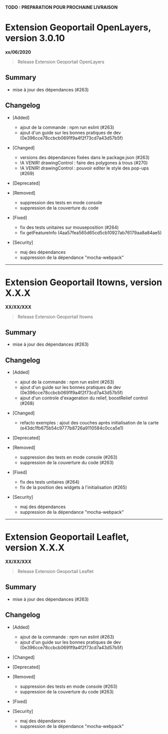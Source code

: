 **TODO : PREPARATION POUR PROCHAINE LIVRAISON**

# Extension Geoportail OpenLayers, version 3.0.10

**xx/06/2020**
> Release Extension Geoportail OpenLayers

## Summary

* mise à jour des dépendances (#263)

## Changelog

* [Added]

    - ajout de la commande : npm run eslint (#263)
    - ajout d'un guide sur les bonnes pratiques de dev (0e396cce78ccbcb0691f9a4f2f73cd7a43d57b5f)

* [Changed]

    - versions des dépendances fixées dans le package.json (#263)
    - !A VENIR! drawingControl : faire des polygones à trous (#270)
    - !A VENIR! drawingControl : pouvoir editer le style des pop-ups (#269)

* [Deprecated]

* [Removed]

    - suppression des tests en mode console
    - suppression de la couverture du code

* [Fixed]

	- fix des tests unitaires sur mouseposition (#264)
	- fix getFeatureInfo (4aa57fea565d65cd5cb10927ab76179aa8a84ae5)


* [Security]

    - maj des dépendances
    - suppression de la dépendance "mocha-webpack"

---

# Extension Geoportail Itowns, version X.X.X

**XX/XX/XXX**
> Release Extension Geoportail Itowns

## Summary

* mise à jour des dépendances (#263)

## Changelog

* [Added]

    - ajout de la commande : npm run eslint (#263)
    - ajout d'un guide sur les bonnes pratiques de dev (0e396cce78ccbcb0691f9a4f2f73cd7a43d57b5f)
	- ajout d'un controle d'exageration du relief, boostRelief control (#268)

* [Changed]

	- refacto exemples : ajout des couches après initialisation de la carte (e43dc1fb675b54c9777b8726a9110584c0cca5e1)

* [Deprecated]

* [Removed]

    - suppression des tests en mode console (#263)
    - suppression de la couverture du code (#263)

* [Fixed]

	- fix des tests unitaires (#264)
	- fix de la position des widgets à l'initialisation (#265)

* [Security]

    - maj des dépendances
    - suppression de la dépendance "mocha-webpack"

---

# Extension Geoportail Leaflet, version X.X.X

**XX/XX/XXX**
> Release Extension Geoportail Leaflet

## Summary

* mise à jour des dépendances (#263)

## Changelog

* [Added]

    - ajout de la commande : npm run eslint (#263)
    - ajout d'un guide sur les bonnes pratiques de dev (0e396cce78ccbcb0691f9a4f2f73cd7a43d57b5f)


* [Changed]

* [Deprecated]

* [Removed]

    - suppression des tests en mode console (#263)
    - suppression de la couverture du code (#263)

* [Fixed]

* [Security]

    - maj des dépendances
    - suppression de la dépendance "mocha-webpack"
